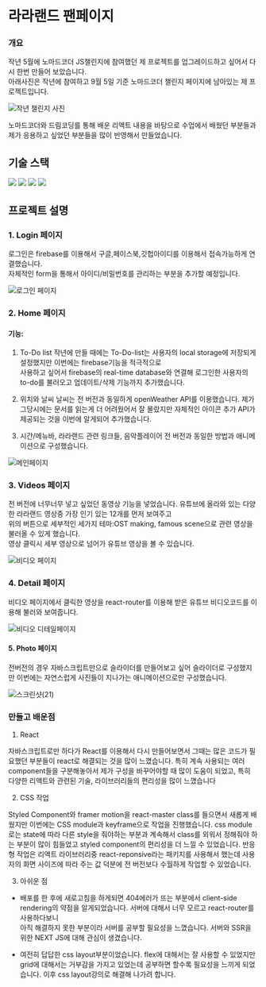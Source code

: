 # 라라랜드 팬페이지

### 개요

작년 5월에 노마드코더 JS챌린지에 참여했던 제 프로젝트를 업그레이드하고 싶어서 다시 한번 만들어 보았습니다. <br>
아래사진은 작년에 참여하고 9월 5일 기준 노마드코더 챌린지 페이지에 남아있는 제 프로젝트입니다.

![작년 챌린지 사진](https://user-images.githubusercontent.com/80830981/171028998-09edc9f8-d34d-487f-a21c-d4d02517845e.png)

노마드코더와 드림코딩를 통해 배운 리액트 내용을 바탕으로 수업에서 배웠던 부분들과 제가 응용하고 싶었던 부분들을 많이 반영해서 만들었습니다.<br>


## 기술 스택
<p align="left">
<img src="https://img.shields.io/badge/Firebase-FFCA28?style=flat-square&logo=firebase&logoColor=white"/>
<img src="https://img.shields.io/badge/React-61DAFB?style=flat-square&logo=react&logoColor=white">
<img src="https://img.shields.io/badge/Youtube-000000?style=flat-square&logo=youtube&logoColor=red">
<img src="https://img.shields.io/badge/React-router-CA4245?style=flat-square&logo=reactrouter&logoColor=red">
</p>
  
## 프로젝트 설명
 
###  1. Login 페이지

 로그인은 firebase를 이용해서 구글,페이스북,깃헙아이디를 이용해서 접속가능하게 연결했습니다.<br> 
 자체적인 form을 통해서 아이디/비밀번호를 관리하는 부분을 추가할 예정입니다.<br> 

 ![로그인 페이지](https://user-images.githubusercontent.com/80830981/171029183-e53691d2-bc73-4897-9be6-8db581a94022.png)

### 2. Home 페이지

#### 기능: 

1. To-Do list
작년에 만들 때에는 To-Do-list는 사용자의 local storage에 저장되게 설정했지만 이번에는 firebase기능을 적극적으로 <br>
사용하고 싶어서 firebase의 real-time database와 연결해 로그인한 사용자의 to-do를 불러오고 업데이트/삭제 기능까지 추가했습니다.

2. 위치와 날씨
날씨는 전 버전과 동일하게 openWeather API를 이용했습니다. 제가 그당시에는 문서를 읽는게 더 어려웠어서 잘 몰랐지만 자체적인 아이콘 추가 API가<br>
제공되는 것을 이번에 알게되어 추가했습니다.

3. 시간/메뉴바, 라라랜드 관련 링크들, 음악플레이어 
전 버전과 동일한 방법과 애니메이션으로 구성했습니다.

![메인페이지](https://user-images.githubusercontent.com/80830981/171029584-f271ddb0-3fda-4b3d-b822-c8d8c8add7e1.png)

### 3. Videos 페이지

전 버전에 너무너무 넣고 싶었던 동영상 기능을 넣었습니다. 유튜브에 올라와 있는 다양한 라라랜드 영상중 가장 인기 있는 12개를 먼저 보여주고 <br>
위의 버튼으로 세부적인 세가지 테마:OST making, famous scene으로 관련 영상을 불러올 수 있게 했습니다.<br>
영상 클릭시 세부 영상으로 넘어가 유튜브 영상을 볼 수 있습니다.

![비디오 페이지](https://user-images.githubusercontent.com/80830981/171206023-5024c930-03fb-4dab-af3e-b46cd62557e0.png)


### 4. Detail 페이지

비디오 페이지에서 클릭한 영상을 react-router를 이용해 받은 유튜브 비디오코드를 이용해 불러와 보여줍니다.

![비디오 디테일페이지](https://user-images.githubusercontent.com/80830981/171207319-9eca2601-be4a-481f-bd8c-6b119915adfe.png)


#### 5. Photo 페이지

전버전의 경우 자바스크립트만으로 슬라이더를 만들어보고 싶어 슬라이더로 구성했지만 이번에는 자연스럽게 사진들이 지나가는 애니메이션으로만 구성했습니다. <br>

![스크린샷(21)](https://user-images.githubusercontent.com/80830981/171208152-37358d29-13ec-4110-b2b1-cb4e0c114c8e.png)

### 만들고 배운점

1. React

자바스크립트로만 하다가 React를 이용해서 다시 만들어보면서 그때는 많은 코드가 필요했던 부분들이 react로 해결되는 것을 많이 느꼈습니다. 특히 계속 사용되는 여러 component들을 구분해놓아서 제가 구성을 바꾸어야할 때 많이 도움이 되었고, 특히 다양한 리액트와 관련된 기술, 라이브러리들의 편리성을 많이 느꼈습니다

2. CSS 작업

Styled Component와 framer motion을 react-master class를 들으면서 새롭게 배웠지만 이번에는 CSS module과 keyframe으로 작업을 진행했습니다. css module로는 state에 따라 다른 style을 줘야하는 부분과 계속해서 class를 외워서 정해줘야 하는 부분이 많이 힘들었고 styled component의 편리성을 더 느낄 수 있었습니다. 반응형 작업은 리액트 라이브러리중 react-reponsive라는 패키지를 사용해서 했는데 사용자의 화면 사이즈에 따라 주는 값 덕분에 전 버전보다 수월하게 작업할 수 있었습니다.

3. 아쉬운 점

* 배포를 한 후에 새로고침을 하게되면 404에러가 뜨는 부분에서 client-side rendering의 약점을 알게되었습니다. 서버에 대해서 너무 모르고 react-router를 사용하다보니 <br> 아직 해결하지 못한 부분이라 서버를 공부할 필요성을 느꼈습니다. 서버와 SSR을 위한 NEXT JS에 대해 관심이 생겼습니다.
  
* 여전히 답답한 css layout부분이었습니다. flex에 대해서는 잘 사용할 수 있었지만 grid에 대해서는 거부감을 가지고 있었는데 공부하면 할수록 필요성을 느끼게 되었습니다. 이후 css layout강의로 해결해 나가려 합니다.
